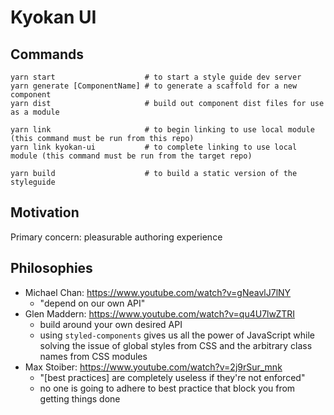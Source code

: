 # Kyokan UI

## Commands

```shell
yarn start                    # to start a style guide dev server
yarn generate [ComponentName] # to generate a scaffold for a new component
yarn dist                     # build out component dist files for use as a module

yarn link                     # to begin linking to use local module (this command must be run from this repo)
yarn link kyokan-ui           # to complete linking to use local module (this command must be run from the target repo)

yarn build                    # to build a static version of the styleguide
```

## Motivation

Primary concern: pleasurable authoring experience

## Philosophies

* Michael Chan: https://www.youtube.com/watch?v=gNeavlJ7lNY
  * "depend on our own API"
* Glen Maddern: https://www.youtube.com/watch?v=qu4U7lwZTRI
  * build around your own desired API
  * using `styled-components` gives us all the power of JavaScript while solving the issue of global styles from CSS and the arbitrary class names from CSS modules
* Max Stoiber: https://www.youtube.com/watch?v=2j9rSur_mnk
  * "[best practices] are completely useless if they're not enforced"
  * no one is going to adhere to best practice that block you from getting things done
